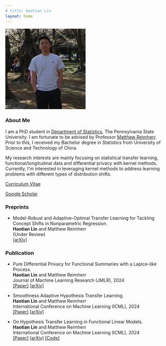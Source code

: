 ```yaml
---
# title: Haotian Lin
layout: home
---
```


<p align="left" width="100%">
    <img width="50%" src="pic/profile.jpg"> 
</p>

<!-- <img style="border: 0px solid ; width: 325px; height: 274px;" src="profile.jpg" alt="hi" class="inline"> -->

### **About Me**

I am a PhD student in [Department of Statistics](https://science.psu.edu/stat), The Pennsylvania State University. I am fortunate to be advised by Professor [Matthew Reimherr](https://mreimherr.github.io/). Prior to this, I received my Bachelor degree in Statistics from University of Science and Technology of China. 

My research interests are mainly focusing on statistical transfer learning, functional/longitudinal data and differential privacy with kernel methods. Currently, I'm interested in leveraging kernel methods to address learning problems with different types of distribution shifts.

[Curriculum Vitae](file/CV.pdf)

[Google Scholar](https://scholar.google.com/citations?user=DtHTtSwAAAAJ&hl=en)


### **Preprints**


- Model-Robust and Adaptive-Optimal Transfer Learning for Tackling Concept Shifts in Nonparametric Regression.\
  **Haotian Lin** and Matthew Reimherr \
  (Under Review) \
  [[arXiv]](https://arxiv.org/abs/2501.10870)


### **Publication**

- Pure Differential Privacy for Functional Summaries with a Laplce-like Process. \
  **Haotian Lin** and Matthew Reimherr \
  Journal of Machine Learning Research (JMLR), 2024\
  [[Paper]](https://www.jmlr.org/papers/v25/22-1384.html) [[arXiv]](https://arxiv.org/abs/2309.00125) 

- Smoothness Adaptive Hypothesis Transfer Learning.\
  **Haotian Lin** and Matthew Reimherr \
  International Conference on Machine Learning (ICML), 2024 \
  [[Paper]](https://proceedings.mlr.press/v235/lin24q.html) [[arXiv]](https://arxiv.org/abs/2402.14966) 

- On Hypothesis Transfer Learning in Functional Linear Models. \
  **Haotian Lin** and Matthew Reimherr \
  International Conference on Machine Learning (ICML), 2024 \
  [[Paper]](https://proceedings.mlr.press/v235/lin24p.html) [[arXiv]](https://arxiv.org/abs/2206.04277) [[Code]](https://github.com/haotianlin/HTL-FLM)




<!-- 
### **Services**

I served as reviewer for the following Journal/Conference.

- Journal: Computational Statistics & Data Analysis; Journal of Statistical Computation and Simulation

- Conference: AISTATS 2024


### **Industrial Experience**

- Google - Data Sicentist Intern \
  May 2022 - Aug. 2022


### **Teaching at Penn State**

- STAT-184: Introduction to R (Summer 2024)

- STAT-440: Computational Statistics (Spring 2023).

- STAT-319: Elementary Mathematical Statistics (Spring 2022). -->

